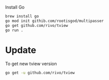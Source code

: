 Install Go


```bash
brew install go
go mod init githib.com/rootisgod/multipasser
go get github.com/rivo/tview
go run .
```


# Update

To get new tview version

```bash
go get -u github.com/rivo/tview
```